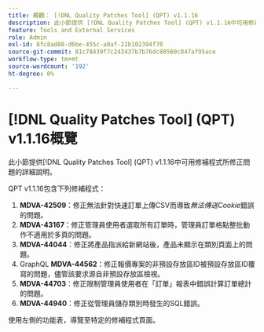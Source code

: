 ```yaml
---
title: 概觀： [!DNL Quality Patches Tool] (QPT) v1.1.16
description: 此小節提供 [!DNL Quality Patches Tool] (QPT) v1.1.16中可用修補程式所修正問題的詳細說明。
feature: Tools and External Services
role: Admin
exl-id: 8fc8ad88-d6be-455c-a0af-22b102394f70
source-git-commit: 81c78439f7c243437b7b76dc80560c847af95ace
workflow-type: tm+mt
source-wordcount: '192'
ht-degree: 0%

---
```


# [!DNL Quality Patches Tool] (QPT) v1.1.16概覽

此小節提供[!DNL Quality Patches Tool] (QPT) v1.1.16中可用修補程式所修正問題的詳細說明。

QPT v1.1.16包含下列修補程式：

1. **MDVA-42509**：修正無法針對快速訂單上傳CSV而導致&#x200B;*無法傳送Cookie*&#x200B;錯誤的問題。
1. **MDVA-43167**：修正管理員使用者選取所有訂單時，管理員訂單格點整批動作不適用於多頁的問題。
1. **MDVA-44044**：修正將產品指派給新網站後，產品未顯示在類別頁面上的問題。
1. GraphQL **MDVA-44562**：修正報價專案的非預設存放區ID被預設存放區ID覆寫的問題，儘管該要求源自非預設存放區檢視。
1. **MDVA-44703**：修正限制管理員使用者在「訂單」報表中錯誤計算訂單總計的問題。
1. **MDVA-44940**：修正從管理員儲存類別時發生的SQL錯誤。

使用左側的功能表，導覽至特定的修補程式頁面。
